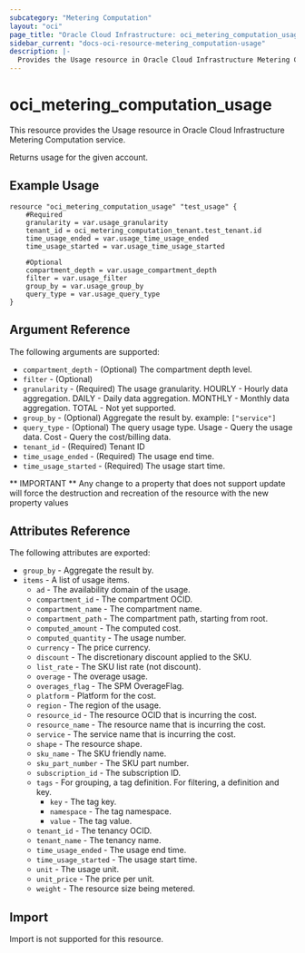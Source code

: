 ```yaml
---
subcategory: "Metering Computation"
layout: "oci"
page_title: "Oracle Cloud Infrastructure: oci_metering_computation_usage"
sidebar_current: "docs-oci-resource-metering_computation-usage"
description: |-
  Provides the Usage resource in Oracle Cloud Infrastructure Metering Computation service
---
```


# oci_metering_computation_usage
This resource provides the Usage resource in Oracle Cloud Infrastructure Metering Computation service.

Returns usage for the given account.


## Example Usage

```hcl
resource "oci_metering_computation_usage" "test_usage" {
	#Required
	granularity = var.usage_granularity
	tenant_id = oci_metering_computation_tenant.test_tenant.id
	time_usage_ended = var.usage_time_usage_ended
	time_usage_started = var.usage_time_usage_started

	#Optional
	compartment_depth = var.usage_compartment_depth
	filter = var.usage_filter
	group_by = var.usage_group_by
	query_type = var.usage_query_type
}
```

## Argument Reference

The following arguments are supported:

* `compartment_depth` - (Optional) The compartment depth level.
* `filter` - (Optional) 
* `granularity` - (Required) The usage granularity. HOURLY - Hourly data aggregation. DAILY - Daily data aggregation. MONTHLY - Monthly data aggregation. TOTAL - Not yet supported. 
* `group_by` - (Optional) Aggregate the result by. example: `["service"]` 
* `query_type` - (Optional) The query usage type. Usage - Query the usage data. Cost - Query the cost/billing data. 
* `tenant_id` - (Required) Tenant ID
* `time_usage_ended` - (Required) The usage end time.
* `time_usage_started` - (Required) The usage start time.


** IMPORTANT **
Any change to a property that does not support update will force the destruction and recreation of the resource with the new property values

## Attributes Reference

The following attributes are exported:

* `group_by` - Aggregate the result by.
* `items` - A list of usage items.
	* `ad` - The availability domain of the usage.
	* `compartment_id` - The compartment OCID.
	* `compartment_name` - The compartment name.
	* `compartment_path` - The compartment path, starting from root.
	* `computed_amount` - The computed cost.
	* `computed_quantity` - The usage number.
	* `currency` - The price currency.
	* `discount` - The discretionary discount applied to the SKU.
	* `list_rate` - The SKU list rate (not discount).
	* `overage` - The overage usage.
	* `overages_flag` - The SPM OverageFlag.
	* `platform` - Platform for the cost.
	* `region` - The region of the usage.
	* `resource_id` - The resource OCID that is incurring the cost.
	* `resource_name` - The resource name that is incurring the cost.
	* `service` - The service name that is incurring the cost.
	* `shape` - The resource shape.
	* `sku_name` - The SKU friendly name.
	* `sku_part_number` - The SKU part number.
	* `subscription_id` - The subscription ID.
	* `tags` - For grouping, a tag definition. For filtering, a definition and key.
		* `key` - The tag key.
		* `namespace` - The tag namespace.
		* `value` - The tag value.
	* `tenant_id` - The tenancy OCID.
	* `tenant_name` - The tenancy name.
	* `time_usage_ended` - The usage end time.
	* `time_usage_started` - The usage start time.
	* `unit` - The usage unit.
	* `unit_price` - The price per unit.
	* `weight` - The resource size being metered.

## Import

Import is not supported for this resource.

